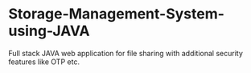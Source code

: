 # Storage-Management-System-using-JAVA
Full stack JAVA web application for file sharing with additional security features like OTP etc.

